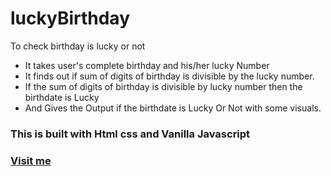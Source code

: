 # luckyBirthday
To check birthday is lucky or not

-  It takes user's complete birthday and his/her lucky Number
- It finds out if sum of digits of birthday is divisible by the lucky number.
-  If the sum of digits of birthday is divisible by lucky number then the birthdate is Lucky
- And Gives the Output if the birthdate is Lucky Or Not with some visuals.



### This is built with Html css and Vanilla Javascript

### [Visit me](https://luckynumberbirthday.netlify.app/)
